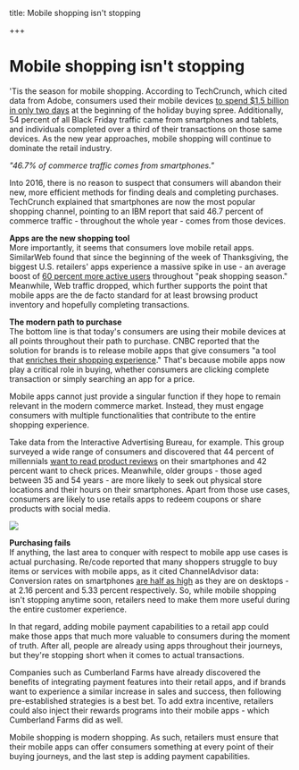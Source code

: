 title: Mobile shopping isn't stopping

+++


# Mobile shopping isn't stopping

'Tis the season for mobile shopping. According to TechCrunch, which cited data from Adobe, consumers used their mobile devices [to spend $1.5 billion in only two days](http://techcrunch.com/2015/11/28/thanksgiving-online-sales/#.ksj0q7:CcOb) at the beginning of the holiday buying spree. Additionally, 54 percent of all Black Friday traffic came from smartphones and tablets, and individuals completed over a third of their transactions on those same devices. As the new year approaches, mobile shopping will continue to dominate the retail industry.

_"46.7% of commerce traffic comes from smartphones."_

Into 2016, there is no reason to suspect that consumers will abandon their new, more efficient methods for finding deals and completing purchases. TechCrunch explained that smartphones are now the most popular shopping channel, pointing to an IBM report that said 46.7 percent of commerce traffic - throughout the whole year - comes from those devices.

**Apps are the new shopping tool**  
More importantly, it seems that consumers love mobile retail apps. SimilarWeb found that since the beginning of the week of Thanksgiving, the biggest U.S. retailers' apps experience a massive spike in use - an average boost of [60 percent more active users](http://www.similarweb.com/blog/holiday-shopping-season-heralds-the-year-of-the-app) throughout "peak shopping season." Meanwhile, Web traffic dropped, which further supports the point that mobile apps are the de facto standard for at least browsing product inventory and hopefully completing transactions.

**The modern path to purchase**  
The bottom line is that today's consumers are using their mobile devices at all points throughout their path to purchase. CNBC reported that the solution for brands is to release mobile apps that give consumers "a tool that [enriches their shopping experience](http://www.cnbc.com/2015/12/09/retail-apps-becoming-more-popular-with-shoppers.html)." That's because mobile apps now play a critical role in buying, whether consumers are clicking complete transaction or simply searching an app for a price.

Mobile apps cannot just provide a singular function if they hope to remain relevant in the modern commerce market. Instead, they must engage consumers with multiple functionalities that contribute to the entire shopping experience.

Take data from the Interactive Advertising Bureau, for example. This group surveyed a wide range of consumers and discovered that 44 percent of millennials [want to read product reviews](http://www.iab.com/news/critical-differences-in-digital-shopping-habits-between-age-groups-identified-by-iab-report/) on their smartphones and 42 percent want to check prices. Meanwhile, older groups - those aged between 35 and 54 years - are more likely to seek out physical store locations and their hours on their smartphones. Apart from those use cases, consumers are likely to use retails apps to redeem coupons or share products with social media.

![](http://media.syrinx.com/media/06320ed4-4f81-4d18-8d4f-45d509c0f959/img/3340/14120078.jpg)

**Purchasing fails**  
If anything, the last area to conquer with respect to mobile app use cases is actual purchasing. Re/code reported that many shoppers struggle to buy items or services with mobile apps, as it cited ChannelAdvisor data: Conversion rates on smartphones [are half as high](http://recode.net/2015/11/27/its-officially-time-to-freak-out-if-your-mobile-shopping-site-sucks/) as they are on desktops - at 2.16 percent and 5.33 percent respectively. So, while mobile shopping isn't stopping anytime soon, retailers need to make them more useful during the entire customer experience.

In that regard, adding mobile payment capabilities to a retail app could make those apps that much more valuable to consumers during the moment of truth. After all, people are already using apps throughout their journeys, but they're stopping short when it comes to actual transactions.

Companies such as Cumberland Farms have already discovered the benefits of integrating payment features into their retail apps, and if brands want to experience a similar increase in sales and success, then following pre-established strategies is a best bet. To add extra incentive, retailers could also inject their rewards programs into their mobile apps - which Cumberland Farms did as well.

Mobile shopping is modern shopping. As such, retailers must ensure that their mobile apps can offer consumers something at every point of their buying journeys, and the last step is adding payment capabilities.
